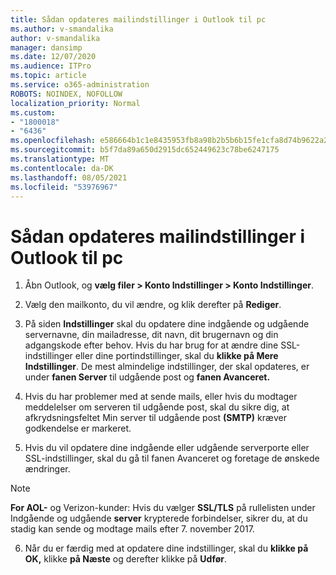 ```yaml
---
title: Sådan opdateres mailindstillinger i Outlook til pc
ms.author: v-smandalika
author: v-smandalika
manager: dansimp
ms.date: 12/07/2020
ms.audience: ITPro
ms.topic: article
ms.service: o365-administration
ROBOTS: NOINDEX, NOFOLLOW
localization_priority: Normal
ms.custom:
- "1800018"
- "6436"
ms.openlocfilehash: e586664b1c1e8435953fb8a98b2b5b6b15fe1cfa8d74b9622a257cb1751fc799
ms.sourcegitcommit: b5f7da89a650d2915dc652449623c78be6247175
ms.translationtype: MT
ms.contentlocale: da-DK
ms.lasthandoff: 08/05/2021
ms.locfileid: "53976967"
---
```

# <a name="how-to-update-email-settings-in-outlook-for-pc"></a>Sådan opdateres mailindstillinger i Outlook til pc

1. Åbn Outlook, og **vælg filer > Konto Indstillinger > Konto Indstillinger**.

2. Vælg den mailkonto, du vil ændre, og klik derefter på **Rediger**. 

3. På siden **Indstillinger** skal du opdatere dine indgående og udgående servernavne, din mailadresse, dit navn, dit brugernavn og din adgangskode efter behov. Hvis du har brug for at ændre dine SSL-indstillinger eller dine portindstillinger, skal du **klikke på Mere Indstillinger**. De mest almindelige indstillinger, der skal opdateres, er under **fanen Server** til udgående post og **fanen Avanceret.**

4. Hvis du har problemer med at sende mails, eller hvis du modtager meddelelser om serveren til udgående post, skal du sikre dig, at afkrydsningsfeltet Min server til udgående post **(SMTP)** kræver godkendelse er markeret.

5. Hvis du vil opdatere dine indgående eller udgående  serverporte eller SSL-indstillinger, skal du gå til fanen Avanceret og foretage de ønskede ændringer.

> [!NOTE]
> **For AOL-** og Verizon-kunder: Hvis du vælger **SSL/TLS** på rullelisten under Indgående og udgående **server** krypterede forbindelser, sikrer du, at du stadig kan sende og modtage mails efter 7. november 2017.

6. Når du er færdig med at opdatere dine indstillinger, skal du **klikke på OK,** klikke **på Næste** og derefter klikke på **Udfør**.


